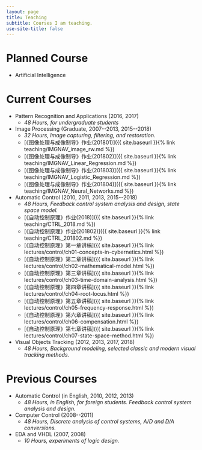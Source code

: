 ```yaml
---
layout: page
title: Teaching
subtitle: Courses I am teaching.
use-site-title: false
---
```


# Planned Course

- Artificial Intelligence

# Current Courses

- Pattern Recognition and Applications (2016, 2017)
  + *48 Hours, for undergraduate students*
- Image Processing (Graduate, 2007--2013, 2015--2018)
  + *32 Hours, Image capturing, filtering, and restoration.*
  + [《图像处理与成像制导》作业(201801)]({{ site.baseurl }}{% link teaching/IMGNAV_image_rw.md %})
  + [《图像处理与成像制导》作业(201802)]({{ site.baseurl }}{% link teaching/IMGNAV_Linear_Regression.md %})
  + [《图像处理与成像制导》作业(201803)]({{ site.baseurl }}{% link teaching/IMGNAV_Logistic_Regression.md %})
  + [《图像处理与成像制导》作业(201804)]({{ site.baseurl }}{% link teaching/IMGNAV_Neural_Networks.md %})
- Automatic Control (2010, 2011, 2013, 2015--2018)
  + *48 Hours, Feedback control system analysis and design, state space model.*
  + [《自动控制原理》作业(2018)]({{ site.baseurl }}{% link teaching/CTRL_2018.md %})
  + [《自动控制原理》作业(201802)]({{ site.baseurl }}{% link teaching/CTRL_201802.md %})
  + [《自动控制原理》第一章讲稿]({{ site.baseurl }}{% link lectures/control/ch01-concepts-in-cybernetics.html %})
  + [《自动控制原理》第二章讲稿]({{ site.baseurl }}{% link lectures/control/ch02-mathematical-model.html %})
  + [《自动控制原理》第三章讲稿]({{ site.baseurl }}{% link lectures/control/ch03-time-domain-analysis.html %})
  + [《自动控制原理》第四章讲稿]({{ site.baseurl }}{% link lectures/control/ch04-root-locus.html %})
  + [《自动控制原理》第五章讲稿]({{ site.baseurl }}{% link lectures/control/ch05-frequency-response.html %})
  + [《自动控制原理》第六章讲稿]({{ site.baseurl }}{% link lectures/control/ch06-compensation.html %})
  + [《自动控制原理》第七章讲稿]({{ site.baseurl }}{% link lectures/control/ch07-state-space-method.html %})
- Visual Objects Tracking (2012, 2013, 2017, 2018)
  + *48 Hours, Background modeling, selected classic and modern visual tracking methods.*

# Previous Courses

- Automatic Control (in English, 2010, 2012, 2013)
  + *48 Hours, in English, for foreign students. Feedback control system analysis and design.*
- Computer Control (2008--2011)
  + *48 Hours, Discrete analysis of control systems, A/D and D/A conversions.*
- EDA and VHDL (2007, 2008)
  + *10 Hours, experiments of logic design.*



